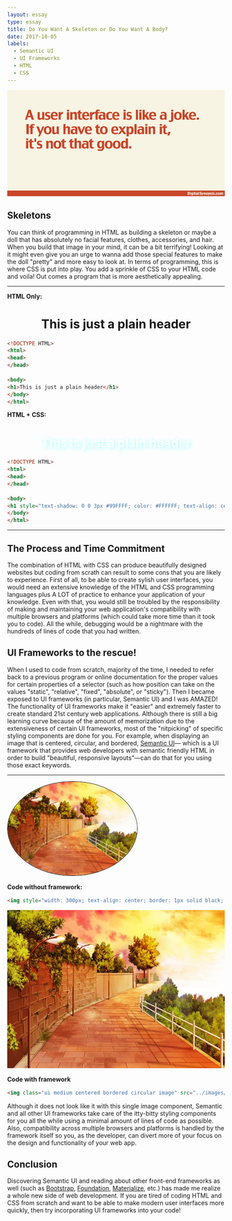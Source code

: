 ```yaml
---
layout: essay
type: essay
title: Do You Want A Skeleton or Do You Want A Body?
date: 2017-10-05
labels:
  - Semantic UI
  - UI Frameworks
  - HTML
  - CSS
---
```


<img class="ui fluid centered image" src="../images/frameworks-humour.jpg">

## Skeletons

You can think of programming in HTML as building a skeleton or maybe a doll that has absolutely no facial features, clothes, accessories, and hair. When you build that image in your mind, it can be a bit terrifying! Looking at it might even give you an urge to wanna add those special features to make the doll "pretty" and more easy to look at. In terms of programming, this is where CSS is put into play. You add a sprinkle of CSS to your HTML code and voila! Out comes a program that is more aesthetically appealing.

<hr style="border= 1px dashed black;">

<b>HTML Only:</b>

<h1 style="text-align: center">This is just a plain header</h1>

```html
<!DOCTYPE HTML>
<html>
<head>
</head>

<body>
<h1>This is just a plain header</h1>
</body>
</html>
```

<b>HTML + CSS:</b>

<h1 style="text-shadow: 2px 2px 10px #99FFFF; color: #FFFFFF; text-align: center">This is just a plain header</h1>

```html
<!DOCTYPE HTML>
<html>
<head>
</head>

<body>
<h1 style="text-shadow: 0 0 3px #99FFFF; color: #FFFFFF; text-align: center">This is just a plain header</h1>
</body>
</html>
```
<hr style="border= 1px dashed black;">

## The Process and Time Commitment

The combination of HTML with CSS can produce beautifully designed websites but coding from scrath can result to some cons that you are likely to experience. First of all, to be able to create sylish user interfaces, you would need an extensive knowledge of the HTML and CSS programming languages plus A LOT of practice to enhance your application of your knowledge. Even with that, you would still be troubled by the responsibility of making and maintaining your web application's compatibility with multiple browsers and platforms (which could take more time than it took you to code). All the while, debugging would be a nightmare with the hundreds of lines of code that you had written.

## UI Frameworks to the rescue!

When I used to code from scratch, majority of the time, I needed to refer back to a previous program or online documentation for the proper values for certain properties of a selector (such as how position can take on the values "static", "relative", "fixed", "absolute", or "sticky"). Then I became exposed to UI frameworks (in particular, Semantic UI) and I was AMAZED! The functionality of UI frameworks make it "easier" and extremely faster to create standard 21st century web applications. Although there is still a big learning curve because of the amount of memorization due to the extensiveness of certain UI frameworks, most of the "nitpicking" of specific styling components are done for you.
For example, when displaying an image that is centered, circular, and bordered, <a href="https://semantic-ui.com/">Semantic UI</a>— which is a UI framework that provides web developers with semantic friendly HTML in order to build "beautiful, responsive layouts"—can do that for you using those exact keywords.

<hr style="border=1px dashed black;">

<img style="width: 300px; text-align: center; border: 1px solid black; border-radius: 50%;" src="../images/frameworks-example.jpg">

<b>Code without framework:</b>

```html
<img style="width: 300px; text-align: center; border: 1px solid black; border-radius: 50%;" src="../images/frameworks-example.jpg">
```

<img class="ui medium centered bordered circular image" src="../images/frameworks-example.jpg">

<b>Code with framework</b>

```html
<img class="ui medium centered bordered circular image" src="../images/frameworks-example.jpg">
```

Although it does not look like it with this single image component, Semantic and all other UI frameworks take care of the itty-bitty styling components for you all the while using a minimal amount of lines of code as possible. Also, compatibility across multiple browsers and platforms is handled by the framework itself so you, as the developer, can divert more of your focus on the design and functionality of your web app.

## Conclusion

Discovering Semantic UI and reading about other front-end frameworks as well (such as <a href="http://getbootstrap.com/">Bootstrap</a>, <a href="https://foundation.zurb.com/">Foundation</a>, <a href="http://materializecss.com/">Materialize</a>, etc.) has made me realize a whole new side of web development. If you are tired of coding HTML and CSS from scratch and want to be able to make modern user interfaces more quickly, then try incorporating UI frameworks into your code!
